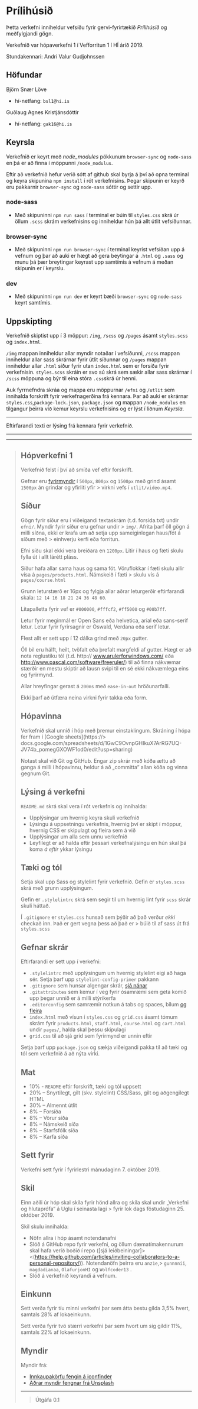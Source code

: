 
# Prílihúsið

Þetta verkefni inniheldur vefsíðu fyrir gervi-fyrirtækið _Prílihúsið_ og meðfylgjandi gögn.

Verkefnið var hópaverkefni 1 í Vefforritun 1 í HÍ árið 2019.

Stundakennari: Andri Valur Gudjohnssen

## Höfundar

 Björn Snær Löve 

 * hí-netfang: `bsl1@hi.is`


Guðlaug Agnes Kristjánsdóttir

* hí-netfang: `gak16@hi.is`

## Keyrsla

Verkefnið er keyrt með _node_modules_ pökkunum `browser-sync` og `node-sass` en þá er að finna í 
möppunni `/node_modulus`.

Eftir að verkefnið hefur verið sótt af github skal byrja á því að opna terminal og keyra skipunina `npm install` 
í rót verkefnisins. Þegar skipunin er keyrð eru pakkarnir `browser-sync` og `node-sass` sóttir og settir upp.


### node-sass

* Með skipuninni `npm run sass` í terminal er búin til `styles.css` skrá úr öllum `.scss` skrám verkefnisins og inniheldur hún þá allt útlit vefsíðunnar.

### browser-sync

* Með skipuninni `npm run browser-sync` í terminal keyrist vefsíðan upp á vefnum og þar að auki er hægt að gera beytingar á `.html` og `.sass` og munu þá þær breytingar keyrast upp samtímis á vefnum á meðan skipunin er 
í keyrslu.

### dev

*  Með skipuninni `npm run dev` er keyrt bæði `browser-sync` og `node-sass` keyrt samtímis.

## Uppskipting

Verkefnið skiptist upp í 3 möppur: `/img`, `/scss` og `/pages` ásamt `styles.scss` og  `index.html`.

`/img` mappan inniheldur allar myndir notaðar í vefsíðunni, `/scss` mappan inniheldur allar sass
skrárnar fyrir útlit síðunnar og `/pages` mappan inniheldur allar `.html` síður fyrir utan `index.html` 
sem er forsíða fyrir verkefnisin. `styles.scss` skráin er svo sú skrá sem sækir allar sass skrárnar í
`/scss` möppuna og býr til eina stóra `.css`skrá úr henni.

Auk fyrrnefndra skráa og mappa eru möppurnar `/efni` og `/utlit` sem innihalda forskrift fyrir verkefnagerðina
frá kennara. Þar að auki er skrárnar `styles.css`,`package-lock.json`, `package.json` og mappan `/node_modulus` en tilgangur þeirra við kemur keyrslu
verkefnisins og er lýst í liðnum _Keyrsla_. 


---

Eftirfarandi texti er lýsing frá kennara fyrir verkefnið.

---
---



> ## Hópverkefni 1
> 
> Verkefnið felst í því að smíða vef eftir forskrift.
> 
> Gefnar eru [fyrirmyndir](utlit/) í `500px`, `800px` og `1500px` með grind ásamt `1500px` án grindar og yfirliti yfir > virkni vefs í `utlit/video.mp4`.
> 
> ## Síður
> 
> Gögn fyrir síður eru í viðeigandi textaskrám (t.d. forsida.txt) undir `efni/`. Myndir fyrir síður eru gefnar undir > `img/`. Afrita þarf öll gögn á milli síðna, ekki er krafa um að setja upp sameiginlegan haus/fót á síðum með > einhverju kerfi eða forritun.
> 
> Efni síðu skal ekki vera breiðara en `1200px`. Litir í haus og fæti skulu fylla út í allt lárétt pláss.
> 
> Síður hafa allar sama haus og sama fót. Vöruflokkar í fæti skulu allir vísa á `pages/products.html`. Námskeið í fæti > skulu vís á `pages/course.html`
> 
> Grunn leturstærð er 16px og fylgja allar aðrar leturgerðir eftirfarandi skala: `12 14 16 18 21 24 36 48 60`.
> 
> Litapalletta fyrir vef er `#000000`, `#fffcf2`, `#ff5000` og `#00b7ff`.
> 
> Letur fyrir meginmál er Open Sans eða helvetica, arial eða sans-serif letur.
> Letur fyrir fyrirsagnir er Oswald, Verdana eða serif letur.
> 
> Flest allt er sett upp í 12 dálka grind með `20px` gutter.
> 
> Öll bil eru hálft, heilt, tvöfalt eða þrefalt margfeldi af gutter. Hægt er að nota reglustiku tól (t.d. http:// www.arulerforwindows.com/ eða http://www.pascal.com/software/freeruler/) til að finna nákvæmar stærðir en mestu  skiptir að lausn svipi til en sé ekki nákvæmlega eins og fyrirmynd.
> 
> Allar hreyfingar gerast á `200ms` með `ease-in-out` hröðunarfalli.
> 
> Ekki þarf að útfæra neina virkni fyrir takka eða form.
> 
> ## Hópavinna
> 
> Verkefnið skal unnið í hóp með þremur einstaklingum. Skráning í hópa fer fram í [Google sheets](https://> docs.google.com/spreadsheets/d/1GwC9OvnpGHIkuX7ArRG7UQ-JV74b_pomegGXOWF1od0/edit?usp=sharing)
> 
> Notast skal við Git og GitHub. Engar zip skrár með kóða ættu að ganga á milli í hópavinnu, heldur á að „committa“  allan kóða og vinna gegnum Git.
> 
> ## Lýsing á verkefni
> 
> `README.md` skrá skal vera í rót verkefnis og innihalda:
> 
> * Upplýsingar um hvernig keyra skuli verkefnið
> * Lýsingu á uppsetningu verkefnis, hvernig því er skipt í möppur, hvernig CSS er skipulagt og fleira sem á við
> * Upplýsingar um alla sem unnu verkefnið
> * Leyfilegt er að halda eftir þessari verkefnalýsingu en hún skal þá koma _á eftir_ ykkar lýsingu
> 
> ## Tæki og tól
> 
> Setja skal upp Sass og stylelint fyrir verkefnið. Gefin er `styles.scss` skrá með grunn upplýsingum.
> 
> Gefin er `.stylelintrc` skrá sem segir til um hvernig lint fyrir `scss` skrár skuli háttað.
> 
> Í `.gitignore` er `styles.css` hunsað sem þýðir að það verður _ekki_ checkað inn. Það er gert vegna þess að það er > búið til af sass út frá `styles.scss`
> 
> ## Gefnar skrár
> 
> Eftirfarandi er sett upp í verkefni:
> 
> * `.stylelintrc` með upplýsingum um hvernig stylelint eigi að haga sér. Setja þarf upp `stylelint-config-primer`  pakkann
> * `.gitignore` sem hunsar algengar skrár, [sjá nánar](https://help.github.com/ignore-files/)
> * `.gitattributes` sem kemur í veg fyrir ósamræmi sem geta komið upp þegar unnið er á milli stýrikerfa
> * `.editorconfig` sem samræmir notkun á tabs og spaces, bilum [og fleira](https://editorconfig.org/)
> * `index.html` með vísun í `styles.css` og `grid.css` ásamt tómum skrám fyrir `products.html`, `staff.html`, `course.html` og `cart.html` undir `pages/`, halda skal þessu skipulagi
> * `grid.css` til að sjá grid sem fyrirmynd er unnin eftir
> 
> Setja þarf upp `package.json` og sækja viðeigandi pakka til að tæki og tól sem verkefnið á að nýta virki.
> 
> ## Mat
> 
> * 10% - `README` eftir forskrift, tæki og tól uppsett
> * 20% – Snyrtilegt, gilt (skv. stylelint) CSS/Sass, gilt og aðgengilegt HTML
> * 30% – Almennt útlit
> * 8% – Forsíða
> * 8% – Vörur síða
> * 8% – Námskeið síða
> * 8% – Starfsfólk síða
> * 8% – Karfa síða
> 
> ## Sett fyrir
> 
> Verkefni sett fyrir í fyrirlestri mánudaginn 7. október 2019.
> 
> ## Skil
> 
> Einn aðili úr hóp skal skila fyrir hönd allra og skila skal undir „Verkefni og hlutaprófa“ á Uglu í seinasta lagi > fyrir lok dags föstudaginn 25. október 2019.
> 
> Skil skulu innihalda:
> 
> * Nöfn allra í hóp ásamt notendanafni
> * Slóð á GitHub repo fyrir verkefni, og öllum dæmatímakennurum skal hafa verið boðið í repo ([sjá leiðbeiningar]> <(https://help.github.com/articles/inviting-collaborators-to-a-personal-repository/)). Notendanöfn þeirra eru `anz1e`,>  `gunnnnii`, `magdadianaa`, `OlafurjonHI` og `Wolfcoder13` .
> * Slóð á verkefnið keyrandi á vefnum.
> 
> ## Einkunn
> 
> Sett verða fyrir tíu minni verkefni þar sem átta bestu gilda 3,5% hvert, samtals 28% af lokaeinkunn.
> 
> Sett verða fyrir tvö stærri verkefni þar sem hvort um sig gildir 11%, samtals 22% af lokaeinkunn.
> 
> ## Myndir
> 
> Myndir frá:
> 
> * [Innkaupakörfu fengin á iconfinder](https://www.iconfinder.com/icons/216460/cart_icon)
> * [Aðrar myndir fengnar frá Unsplash](https://unsplash.com/photos/N4QTBfNQ8Nk)
> 
> ---
> 
> > Útgáfa 0.1
> 